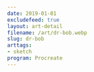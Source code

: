 ```yaml
---
date: 2019-01-01
excludefeed: true
layout: art-detail
filename: /art/dr-bob.webp
slug: dr-bob
arttags:
- sketch
program: Procreate
---
```


